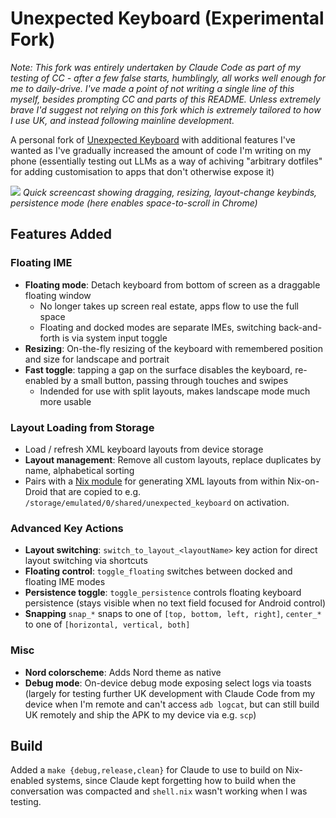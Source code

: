# Unexpected Keyboard (Experimental Fork)

*Note: This fork was entirely undertaken by Claude Code as part of my testing of CC - after a few false starts, humblingly, all works well enough for me to daily-drive. I've made a point of not writing a single line of this myself, besides prompting CC and parts of this README. Unless extremely brave I'd suggest not relying on this fork which is extremely tailored to how I use UK, and instead following mainline development.*

A personal fork of [Unexpected Keyboard](https://github.com/Julow/Unexpected-Keyboard) with additional features I've wanted as I've gradually increased the amount of code I'm writing on my phone (essentially testing out LLMs as a way of achiving "arbitrary dotfiles" for adding customisation to apps that don't otherwise expose it)

![](https://github.com/user-attachments/assets/cd4c6508-4e0c-44df-9581-559b9b667182)
*Quick screencast showing dragging, resizing, layout-change keybinds, persistence mode (here enables space-to-scroll in Chrome)*

## Features Added

### Floating IME
- **Floating mode**: Detach keyboard from bottom of screen as a draggable floating window
  - No longer takes up screen real estate, apps flow to use the full space
  - Floating and docked modes are separate IMEs, switching back-and-forth is via system input toggle
- **Resizing**: On-the-fly resizing of the keyboard with remembered position and size for landscape and portrait
- **Fast toggle**: tapping a gap on the surface disables the keyboard, re-enabled by a small button, passing through touches and swipes
  - Indended for use with split layouts, makes landscape mode much more usable

### Layout Loading from Storage
- Load / refresh XML keyboard layouts from device storage
- **Layout management**: Remove all custom layouts, replace duplicates by name, alphabetical sorting
- Pairs with a [Nix module](https://github.com/harryaskham/collective-public/blob/main/modules/agnostic/unexpected-keyboard/default.nix) for generating XML layouts from within Nix-on-Droid that are copied to e.g. `/storage/emulated/0/shared/unexpected_keyboard` on activation.

### Advanced Key Actions
- **Layout switching**: `switch_to_layout_<layoutName>` key action for direct layout switching via shortcuts
- **Floating control**: `toggle_floating` switches between docked and floating IME modes  
- **Persistence toggle**: `toggle_persistence` controls floating keyboard persistence (stays visible when no text field focused for Android control)
- **Snapping** `snap_*` snaps to one of `[top, bottom, left, right]`, `center_*` to one of `[horizontal, vertical, both]`

### Misc
- **Nord colorscheme**: Adds Nord theme as native
- **Debug mode**: On-device debug mode exposing select logs via toasts (largely for testing further UK development with Claude Code from my device when I'm remote and can't access `adb logcat`, but can still build UK remotely and ship the APK to my device via e.g. `scp`)

## Build

Added a `make {debug,release,clean}` for Claude to use to build on Nix-enabled systems, since Claude kept forgetting how to build when the conversation was compacted and `shell.nix` wasn't working when I was testing.
